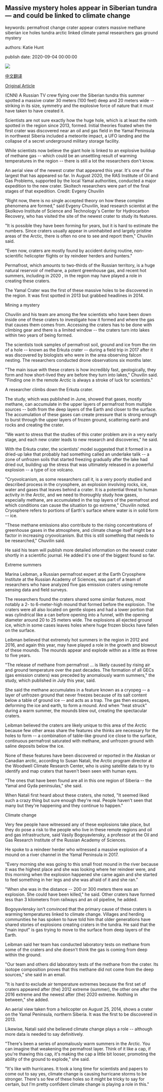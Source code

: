 ## Massive mystery holes appear in Siberian tundra — and could be linked to climate change

keywords: permafrost change crater appear craters massive methane siberian ice holes tundra arctic linked climate yamal researchers gas ground mystery

authors: Katie Hunt

publish date: 2020-09-04 00:00:00

![](https://cdn.cnn.com/cnnnext/dam/assets/200903101246-03-craters-tundra-siberia-trnd-scn-super-tease.jpg)

[中文翻译](Massive%20mystery%20holes%20appear%20in%20Siberian%20tundra%20%E2%80%94%20and%20could%20be%20linked%20to%20climate%20change_zh.md)

[Original Article](https://edition.cnn.com/2020/09/04/world/craters-tundra-siberia-trnd-scn/index.html)

(CNN) A Russian TV crew flying over the Siberian tundra this summer spotted a massive crater 30 meters (100 feet) deep and 20 meters wide -- striking in its size, symmetry and the explosive force of nature that it must have taken to have created it.

Scientists are not sure exactly how the huge hole, which is at least the ninth spotted in the region since 2013, formed. Initial theories floated when the first crater was discovered near an oil and gas field in the Yamal Peninsula in northwest Siberia included a meteorite impact, a UFO landing and the collapse of a secret underground military storage facility.

While scientists now believe the giant hole is linked to an explosive buildup of methane gas -- which could be an unsettling result of warming temperatures in the region -- there is still a lot the researchers don't know.

An aerial view of the newest crater that appeared this year. It's one of the largest that has appeared so far. In August 2020, the RAS Institute of Oil and Gas Problems, supported by the local Yamal authorities, conducted a major expedition to the new crater. Skoltech researchers were part of the final stages of that expedition. Credit: Evgeny Chuvilin

"Right now, there is no single accepted theory on how these complex phenomena are formed," said Evgeny Chuvilin, lead research scientist at the Skolkovo Institute of Science and Technology's Center for Hydrocarbon Recovery, who has visited the site of the newest crater to study its features.

"It is possible they have been forming for years, but it is hard to estimate the numbers. Since craters usually appear in uninhabited and largely pristine areas of the Arctic, there is often no one to see and report them," Chuvilin said.

"Even now, craters are mostly found by accident during routine, non-scientific helicopter flights or by reindeer herders and hunters."

Permafrost, which amounts to two-thirds of the Russian territory, is a huge natural reservoir of methane, a potent greenhouse gas, and recent hot summers, including in 2020 , in the region may have played a role in creating these craters.

The Yamal Crater was the first of these massive holes to be discovered in the region. It was first spotted in 2013 but grabbed headlines in 2014.

Mining a mystery

Chuvilin and his team are among the few scientists who have been down inside one of these craters to investigate how it formed and where the gas that causes them comes from. Accessing the craters has to be done with climbing gear and there is a limited window -- the craters turn into lakes within two years of being formed.

The scientists took samples of permafrost soil, ground and ice from the rim of a hole -- known as the Erkuta crater -- during a field trip in 2017 after it was discovered by biologists who were in the area observing falcon nesting. The researchers conducted drone observations six months later.

"The main issue with these craters is how incredibly fast, geologically, they form and how short-lived they are before they turn into lakes," Chuvilin said. "Finding one in the remote Arctic is always a stroke of luck for scientists."

A researcher climbs down the Erkuta crater.

The study, which was published in June, showed that gases, mostly methane, can accumulate in the upper layers of permafrost from multiple sources -- both from the deep layers of the Earth and closer to the surface. The accumulation of these gases can create pressure that is strong enough to burst through the upper layers of frozen ground, scattering earth and rocks and creating the crater.

"We want to stress that the studies of this crater problem are in a very early stage, and each new crater leads to new research and discoveries," he said.

With the Erkuta crater, the scientists' model suggested that it formed in a dried-up lake that probably had something called an underlake talik -- a zone of unfrozen soils that started freezing gradually after the lake had dried out, building up the stress that was ultimately released in a powerful explosion -- a type of ice volcano.

"Cryovolcanism, as some researchers call it, is a very poorly studied and described process in the cryosphere, an explosion involving rocks, ice, water and gases that leaves behind a crater. It is a potential threat to human activity in the Arctic, and we need to thoroughly study how gases, especially methane, are accumulated in the top layers of the permafrost and which conditions can cause the situation to go extreme," Chuvilin noted. Cryosphere refers to portions of Earth's surface where water is in solid form -- ice.

"These methane emissions also contribute to the rising concentrations of greenhouse gases in the atmosphere, and climate change itself might be a factor in increasing cryovolcanism. But this is still something that needs to be researched," Chuvilin said.

He said his team will publish more detailed information on the newest crater shortly in a scientific journal. He added it's one of the biggest found so far.

Extreme summers

Marina Leibman, a Russian permafrost expert at the Earth Cryosphere Institute at the Russian Academy of Sciences, was part of a team of researchers who have analyzed five gas emission craters using remote sensing data and field surveys.

The researchers found the craters shared some similar features, most notably a 2- to 6-meter-high mound that formed before the explosion. The craters were all also located on gentle slopes and had a lower portion that was cylindrical like a can before opening into a funnel, with the opening diameter around 20 to 25 meters wide. The explosions all ejected ground ice, which in some cases leaves holes where huge frozen blocks have fallen on the surface.

Leibman believed that extremely hot summers in the region in 2012 and 2016, and again this year, may have played a role in the growth and blowout of these mounds. The mounds appear and explode within as a little as three to five years.

"The release of methane from permafrost ... is likely caused by rising air and ground temperature over the past decades. The formation of all GECs (gas emission craters) was preceded by anomalously warm summers," the study, which published in July this year, said.

She said the methane accumulates in a feature known as a cryopeg -- a layer of unfrozen ground that never freezes because of its salt content below a table of ground ice -- and acts as a trap. The gas then escapes, deforming the ice and earth, to form a mound. And when "heat struck" during a warm summer, the mounds blew out, creating the spectacular craters.

Leibman believed the craters are likely unique to this area of the Arctic because few other areas share the features she thinks are necessary for the holes to form -- a combination of table-like ground ice close to the surface, continuous permafrost saturated with methane, and unfrozen ground with saline deposits below the ice.

None of these features have been discovered or reported in the Alaskan or Canadian arctic, according to Susan Natali, the Arctic program director at the Woodwell Climate Research Center, who is using satellite data to try to identify and map craters that haven't been seen with human eyes.

"The ones that have been found are all in this one region of Siberia -- the Yamal and Gyda peninsulas," she said.

When Natali first heard about these craters, she noted, "It seemed liked such a crazy thing but sure enough they're real. People haven't seen that many but they're happening and they continue to happen."

Climate change

Very few people have witnessed any of these explosions take place, but they do pose a risk to the people who live in these remote regions and oil and gas infrastructure, said Vasily Bogoyavlensky, a professor at the Oil and Gas Research Institute of the Russian Academy of Sciences.

He spoke to a reindeer herder who witnessed a massive explosion of a mound on a river channel in the Yamal Peninsula in 2017.

"Every morning she was going to this small frost mound in the river because it was the highest place and she was looking where her reindeer were, and this morning when the explosion happened she came again and she started to feel something in her legs and she was afraid of it and she ran."

"When she was in the distance -- 200 or 300 meters there was an explosion. She could have been killed," he said. Other craters have formed less than 3 kilometers from railways and an oil pipeline, he added.

Bogoyavlensky isn't convinced that the primary cause of these craters is warming temperatures linked to climate change. Villages and herding communities he has spoken to have told him that older generations have shared stories of explosions creating craters in the tundra. He said that the "main input" is gas trying to move to the surface from deep layers of the Earth.

Leibman said her team has conducted laboratory tests on methane from some of the craters and she doesn't think the gas is coming from deep within the ground.

"Our team and others did laboratory tests of the methane from the crater. Its isotope composition proves that this methane did not come from the deep sources," she said in an email.

"It is hard to exclude air temperature extremes because the first set of craters appeared after (the) 2012 extreme (summer), the other one after the 2016 extreme and the newest after (the) 2020 extreme. Nothing in between," she added.

An aerial view taken from a helicopter on August 25, 2014, shows a crater on the Yamal Peninsula, northern Siberia. It was the first to be discovered in 2013.

Likewise, Natali said she believed climate change plays a role -- although more data is needed to say definitively.

"There's been a series of anomalously warm summers in the Arctic. You can imagine that weakening the permafrost layer. Think of it like a cap, if you're thawing this cap, it's making the cap a little bit looser, promoting the ability of the ground to explode," she said.

"It's like with hurricanes. It took a long time for scientists and papers to come out to say yes, climate change is causing hurricane storms to be stronger. There's so few of these holes so it might be tricky to say for certain, but I'm pretty confident climate change is playing a role in this."